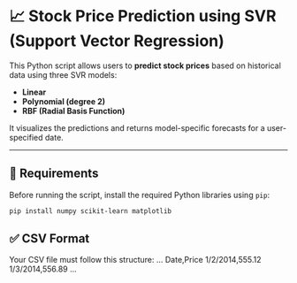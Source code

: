 # 📈 Stock Price Prediction using SVR (Support Vector Regression)

This Python script allows users to **predict stock prices** based on historical data using three SVR models:
- **Linear**
- **Polynomial (degree 2)**
- **RBF (Radial Basis Function)**

It visualizes the predictions and returns model-specific forecasts for a user-specified date.

---

## 🔧 Requirements

Before running the script, install the required Python libraries using `pip`:

```bash
pip install numpy scikit-learn matplotlib
```

## ✅ CSV Format
Your CSV file must follow this structure:
...
Date,Price
1/2/2014,555.12
1/3/2014,556.89
...


